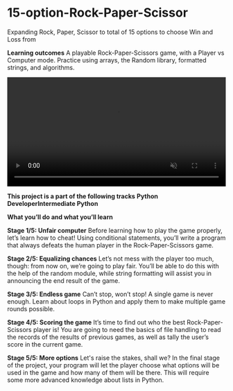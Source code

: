 # 15-option-Rock-Paper-Scissor
Expanding Rock, Paper, Scissor to total of 15 options to choose Win and Loss from

**Learning outcomes**
A playable Rock-Paper-Scissors game, with a Player vs Computer mode.
Practice using arrays, the Random library, formatted strings, and algorithms.

<video data-v-837a6422="" controls="controls" autoplay="autoplay" loop="loop" muted="muted" width="100%" height="auto" src="https://stepik.org/media/attachments/lesson/255033/demonstration.mp4" class="rounded" __idm_id__="592147457"></video>

**This project is a part of the following tracks**
**Python DeveloperIntermediate Python**


**What you’ll do and what you’ll learn**

**Stage 1/5: Unfair computer**
Before learning how to play the game properly, let’s learn how to cheat! Using conditional statements, you’ll write a program that always defeats the human player in the Rock-Paper-Scissors game.


**Stage 2/5: Equalizing chances**
Let’s not mess with the player too much, though: from now on, we’re going to play fair. You’ll be able to do this with the help of the random module, while string formatting will assist you in announcing the end result of the game.


**Stage 3/5: Endless game**
Can’t stop, won’t stop! A single game is never enough. Learn about loops in Python and apply them to make multiple game rounds possible.


**Stage 4/5: Scoring the game** 
It’s time to find out who the best Rock-Paper-Scissors player is! You are going to need the basics of file handling to read the records of the results of previous games, as well as tally the user’s score in the current game.


**Stage 5/5: More options**
Let's raise the stakes, shall we? In the final stage of the project, your program will let the player choose what options will be used in the game and how many of them will be there. This will require some more advanced knowledge about lists in Python.
